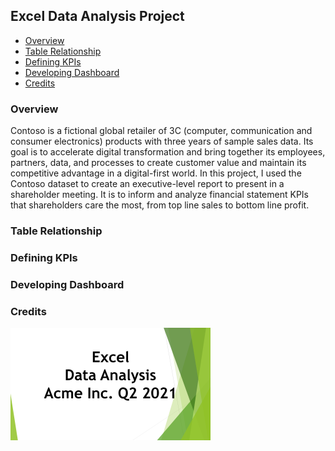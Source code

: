 ## Excel Data Analysis Project

- [Overview](#overview-id)
- [Table Relationship](#pipeline-id)
- [Defining KPIs](#kpi-id)
- [Developing Dashboard](#dashboard-id)
- [Credits](#credits-id)

### Overview
Contoso is a fictional global retailer of 3C (computer, communication and consumer electronics) products with three years of sample sales data. Its goal is to accelerate digital transformation and bring together its employees, partners, data, and processes to create customer value and maintain its competitive advantage in a digital-first world.
In this project, I used the Contoso dataset to create an executive-level report to present in a shareholder meeting. It is to inform and analyze financial statement KPIs that shareholders care the most, from top line sales to bottom line profit. 


### Table Relationship


### Defining KPIs


### Developing Dashboard


### Credits

[![App Screenshot](https://github.com/CyclopeLab/Portfolio/blob/main/Images/Excel%20Data%20Analysys_SM.png)](https://github.com/CyclopeLab/Portfolio/blob/main/ACME.md)


